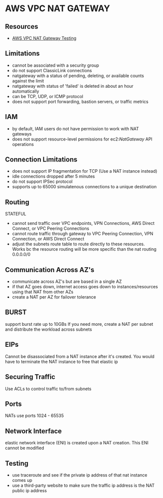 # AWS VPC NAT GATEWAY

## Resources

- [AWS VPC NAT Gateway Testing](https://docs.aws.amazon.com/vpc/latest/userguide/vpc-nat-gateway.html#nat-gateway-testing)

## Limitations

- cannot be associated with a security group
- do not support ClassicLink connections
- natgateway with a status of pending, deleting, or available counts against the
  limit
- natgateway with status of 'failed' is deleted in about an hour automatically
- can be TCP, UDP, or ICMP protocol
- does not support port forwarding, bastion servers, or traffic metrics

## IAM

- by default, IAM users do not have permission to work with NAT gateways
- does not support resource-level permissions for ec2:_NatGateway_ API operations

## Connection Limitations

- does not support IP fragmentation for TCP (Use a NAT instance instead)
- idle connections dropped after 5 minutes
- do not support IPSec protocol
- supports up to 65000 simulatenous connections to a unique destination

## Routing

STATEFUL

- cannot send traffic over VPC endpoints, VPN Connections, AWS Direct Connect,
  or VPC Peering Connections
- cannot route traffic through gateway to VPC Peering Connection, VPN
  Connection, or AWS Direct Connect
- adjust the subnets route table to route directly to these resources. Works bc
  the resource routing will be more specific than the nat routing 0.0.0.0/0

## Communication Across AZ's

- communicate across AZ's but are based in a single AZ
- if that AZ goes down, internet access goes down to instances/resources using
  that NAT from other AZs
- create a NAT per AZ for failover tolerance

## BURST

support burst rate up to 10GBs
If you need more, create a NAT per subnet and distribute the workload across
subnets

## EIPs

Cannot be disassociated from a NAT instance after it's created. You would have
to terminate the NAT instance to free that elastic ip

## Securing Traffic

Use ACLs to control traffic to/from subnets

## Ports

NATs use ports 1024 - 65535

## Network Interface

elastic network interface (ENI) is created upon a NAT creation. This ENI cannot
be modified

## Testing

- use traceroute and see if the private ip address of that nat instance comes up
- use a third-party website to make sure the traffic ip address is the NAT
  public ip address
